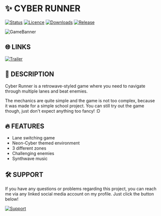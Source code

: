 # ✨ CYBER RUNNER

[![Status](https://img.shields.io/badge/-Discontinued-yellow?style=for-the-badge&label=Status)](https://github.com/IanToujou/Cyber-Runner)
[![Licence](https://img.shields.io/github/license/IanToujou/Cyber-Runner?label=License&style=for-the-badge)](https://github.com/IanToujou/Gateway-Edge/releases/tag/latest)
[![Downloads](https://img.shields.io/github/downloads/IanToujou/Cyber-Runner/total?color=valid&label=Downloads&style=for-the-badge)](https://github.com/IanToujou/Gateway-Edge/releases/tag/latest)
[![Release](https://img.shields.io/github/v/release/IanToujou/Cyber-Runner?label=Release&style=for-the-badge)](https://github.com/IanToujou/Gateway-Edge/releases/latest)

![GameBanner](https://user-images.githubusercontent.com/44029196/215339666-297f36f1-426c-4456-96ed-7229cd8ca2f4.png)

## 🌐 LINKS

[![Trailer](https://img.shields.io/badge/-Watch%20the%20Trailer-crimson?style=for-the-badge&logo=youtube)](https://www.youtube.com/watch?v=eaPXBdzJg98)

## 📝 DESCRIPTION

Cyber Runner is a retrowave-styled game where you need to navigate through multiple lanes and beat enemies.

The mechanics are quite simple and the game is not too complex, because it was made for a simple school project. You can still try out the game though, just don't expect anything too fancy! :D

## 🔥 FEATURES

* Lane switching game
* Neon-Cyber themed environment
* 3 different zones
* Challenging enemies
* Synthwave music

## 🛠️ SUPPORT

If you have any questions or problems regarding this project, you can reach me via any linked social media account on my profile. Just click the button below!

[![Support](https://img.shields.io/badge/-Support-teal?style=for-the-badge&logo=github)](https://github.com/IanToujou)
